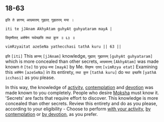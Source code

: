 ## 18-63


```shloka-sa
इति ते ज्ञानम् आख्यातम् गुह्यात् गुह्यतरम् मया ।
```
```shloka-sa-hk
iti te jJAnam AkhyAtam guhyAt guhyataram mayA |
```
```shloka-sa
विमृश्यैतत् अशेषेण यथेच्छसि तथा कुरु ॥ ६३ ॥
```
```shloka-sa-hk
vimRzyaitat azeSeNa yathecchasi tathA kuru || 63 ||
```

`इति` `[iti]` This `ज्ञानम्` `[jJAnam]` knowledge, `गुह्यात् गुह्यतरम्` `[guhyAt guhyataram]` which is more concealed than other secrets, `आख्यातम्` `[AkhyAtam]` was made known `ते` `[te]` to you `मया` `[mayA]` by Me. `विमृश्य एतत्` `[vimRzya etat]` Examining this `अशेषेण` `[azeSeNa]` in its entirety, `तथा कुरु` `[tathA kuru]` do `यथा इच्छसि` `[yathA icchasi]` as you please.

In this way, the knowledge of [activity](karmayOga_a_defn), [contemplation](jnAnayOga_a_defn) and [devotion](bhakti_a_defn) was made known to you completely. People who desire [Moksha](Moksha) must know it.
'Secrets' are facts that require effort to discover. This knowledge is more concealed than other secrets. 
Review this entirety and do as you please, according to your eligibility - Choose to perform [with your activity](karmayOga_a_defn), [by contemplation](jnAnayOga_a_defn) or [by devotion](bhakti_a_defn), as you prefer.

